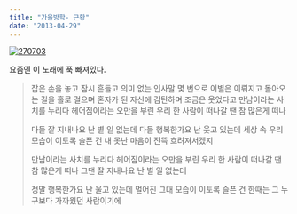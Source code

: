 ```yaml
---
title: "가을방학- 근황"
date: "2013-04-29"
---
```


[![270703](http://kimsungi.cafe24.com/wp-content/uploads/2013/04/270703.jpg)](http://kimsungi.cafe24.com/wp-content/uploads/2013/04/270703.jpg)

요즘엔 이 노래에 푹 빠져있다.

> 잡은 손을 놓고 잠시 흔들고 의미 없는 인사말 몇 번으로 이별은 이뤄지고 돌아오는 길을 홀로 걸으며 혼자가 된 자신에 감탄하며 조금은 웃었다고 만남이라는 사치를 누리다 헤어짐이라는 오만을 부린 우리 한 사람이 떠나갈 땐 참 많은게 떠나
> 
> 다들 잘 지내나요 난 별 일 없는데 다들 행복한가요 난 웃고 있는데 세상 속 우리 모습이 이토록 슬픈 건 내 못난 마음이 잔뜩 흐려져서겠지
> 
> 만남이라는 사치를 누리다 헤어짐이라는 오만을 부린 우리 한 사람이 떠나갈 땐 참 많은게 떠나 그댄 잘 지내나요 난 별 일 없는데
> 
> 정말 행복한가요 난 울고 있는데 멀어진 그대 모습이 이토록 슬픈 건 한때는 그 누구보다 가까웠던 사람이기에
